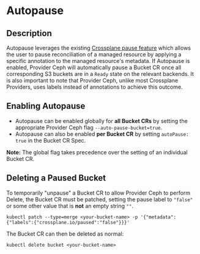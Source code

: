 # Autopause

## Description
Autopause leverages the existing [Crossplane pause feature](https://docs.crossplane.io/latest/concepts/managed-resources/#paused) which allows the user to pause reconciliation of a managed resource by applying a specific annotation to the managed resource's metadata. If Autopause is enabled, Provider Ceph will automatically pause a Bucket CR once all corresponding S3 buckets are in a `Ready` state on the relevant backends. It is also important to note that Provider Ceph, unlike most Crossplane Providers, uses labels instead of annotations to achieve this outcome.

## Enabling Autopause
 - Autopause can be enabled globally for **all Bucket CRs** by setting the appropriate Provider Ceph flag `--auto-pause-bucket=true`.
 - Autopause can also be enabled **per Bucket CR** by setting `autoPause: true` in the Bucket CR Spec. 

**Note:** The global flag takes precedence over the setting of an individual Bucket CR.

## Deleting a Paused Bucket
To temporarily "unpause" a Bucket CR to allow Provider Ceph to perform Delete, the Bucket CR must be patched, setting the pause label to `"false"` or some other value that is **not** an empty string `""`.
```
kubectl patch --type=merge <your-bucket-name> -p '{"metadata":{"labels":{"crossplane.io/paused":"false"}}}'
```
The Bucket CR can then be deleted as normal:
```
kubectl delete bucket <your-bucket-name>
```
